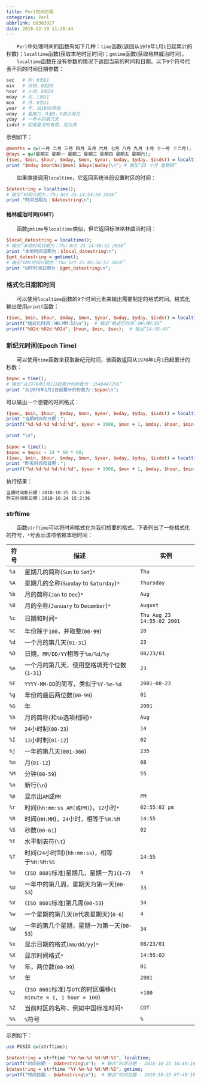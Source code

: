 ```yaml
---
title: Perl时间日期
categories: Perl
abbrlink: b0303927
date: 2018-12-19 11:28:44
---
```

&emsp;&emsp;`Perl`中处理时间的函数有如下几种：`time`函数(返回从`1970`年`1`月`1`日起累计的秒数)；`localtime`函数(获取本地时区时间)；`gmtime`函数(获取格林威治时间)。
&emsp;&emsp;`localtime`函数在没有参数的情况下返回当前的时间和日期。以下`9`个符号代表不同的时间日期参数：

``` perl
sec   # 秒，0到61
min   # 分钟，0到59
hour  # 小时，0到24
mday  # 天，1到31
mon   # 月，0到11
year  # 年，从1900开始
wday  # 星期几，0至6，0表示周日
yday  # 一年中的第几天
isdst # 如果夏令时有效，则为真
```

示例如下：

``` perl
@months = qw(一月 二月 三月 四月 五月 六月 七月 八月 九月 十月 十一月 十二月);
@days = qw(星期天 星期一 星期二 星期三 星期四 星期五 星期六);
($sec, $min, $hour, $mday, $mon, $year, $wday, $yday, $isdst) = localtime();
print "$mday $months[$mon] $days[$wday]\n"; # 输出“25 十月 星期四”
```

&emsp;&emsp;如果直接调用`localtime`，它返回系统当前设置时区的时间：

``` perl
$datestring = localtime();
# 输出“时间日期为：Thu Oct 25 14:54:59 2018”
print "时间日期为：$datestring\n";
```

#### 格林威治时间(GMT)

&emsp;&emsp;函数`gmtime`与`localtime`类似，但它返回标准格林威治时间：

``` perl
$local_datestring = localtime();
# 输出“本地时间日期为：Thu Oct 25 14:56:52 2018”
print "本地时间日期为：$local_datestring\n";
$gmt_datestring = gmtime();
# 输出“GMT时间日期为：Thu Oct 25 05:56:52 2018”
print "GMT时间日期为：$gmt_datestring\n";
```

### 格式化日期和时间

&emsp;&emsp;可以使用`localtime`函数的`9`个时间元素来输出需要制定的格式时间。格式化输出使用`printf`函数：

``` perl
($sec, $min, $hour, $mday, $mon, $year, $wday, $yday, $isdst) = localtime();
printf("格式化时间：HH:MM:SS\n");  # 输出“格式化时间：HH:MM:SS”
printf("%02d:%02d:%02d", $hour, $min, $sec);  # 输出“14:58:43”
```

### 新纪元时间(Epoch Time)

&emsp;&emsp;可以使用`time`函数来获取新纪元时间，该函数返回从`1970`年`1`月`1`日起累计的秒数：

``` perl
$epoc = time();
# 输出“从1970年1月1日起累计的秒数为：1540447256”
print "从1970年1月1日起累计的秒数为：$epoc\n";
```

可以输出一个想要的时间格式：

``` perl
($sec, $min, $hour, $mday, $mon, $year, $wday, $yday, $isdst) = localtime();
print "当期时间和日期：";
printf("%d-%d-%d %d:%d:%d", $year + 1900, $mon + 1, $mday, $hour, $min, $sec);
​
print "\n";
​
$epoc = time();
$epoc = $epoc - 24 * 60 * 60;
($sec, $min, $hour, $mday, $mon, $year, $wday, $yday, $isdst) = localtime($epoc);
print "昨天时间和日期：";
printf("%d-%d-%d %d:%d:%d", $year + 1900, $mon + 1, $mday, $hour, $min, $sec);
```

执行结果：

``` bash
当期时间和日期：2018-10-25 15:2:36
昨天时间和日期：2018-10-24 15:2:36
```

### strftime

&emsp;&emsp;函数`strftime`可以将时间格式化为我们想要的格式。下表列出了一些格式化的符号，`*`号表示该项依赖本地时间：

符号 | 描述                                                       | 实例
-----|-----------------------------------------------------------|----
`%a` | 星期几的简称(`Sun` to `Sat`)`*`                            | `Thu`
`%A` | 星期几的全称(`Sunday` to `Saturday`)`*`                    | `Thursday`
`%b` | 月的简称(`Jan` to `Dec`)`*`                                | `Aug`
`%B` | 月的全称(`January` to `December`)`*`                       | `August`
`%c` | 日期和时间`*`                                               | `Thu Aug 23 14:55:02 2001`
`%C` | 年份除于`100`，并取整(`00-99`)                               | `20`
`%d` | 一个月的第几天(`01-31`)                                      | `23`
`%D` | 日期，`MM/DD/YY`相等于`%m/%d/%y`                             | `08/23/01`
`%e` | 一个月的第几天，使用空格填充个位数(`1-31`)                     | `23`
`%F` | `YYYY-MM-DD`的简写，类似于`%Y-%m-%d`                         | `2001-08-23`
`%g` | 年份的最后两位数(`00-99`)                                    | `01`
`%G` | 年                                                          | `2001`
`%h` | 月的简称(和`%b`选项相同)`*`                                   | `Aug`
`%H` | `24`小时制(`00-23`)                                          | `14`
`%I` | `12`小时制(`01-12`)                                          | `02`
`%j` | 一年的第几天(`001-366`)                                       | `235`
`%m` | 月(`01-12`)                                                  | `08`
`%M` | 分钟(`00-59`)                                                | `55`
`%n` | 新行(`\n`)                                                   |
`%p` | 显示出`AM`或`PM`                                             | `PM`
`%r` | 时间(`hh:mm:ss AM(或PM)`)，`12`小时`*`                        | `02:55:02 pm`
`%R` | 时间(`HH:MM`)，`24`小时，相等于`%H:%M`                        | `14:55`
`%S` | 秒数(`00-61`)                                                | `02`
`%t` | 水平制表符(`\t`)                                              |
`%T` | 时间(`24`小时制)(`hh:mm:ss`)，相等于`%H:%M:%S`                 | `14:55`
`%u` | (`ISO 8601`标准)星期几，星期一为`1`(`1-7`)                     | `4`
`%U` | 一年中的第几周，星期天为第一天(`00-53`)                         | `33`
`%V` | (`ISO 8601`标准)第几周(`00-53`)                               | `34`
`%w` | 一个星期的第几天(`0`代表星期天)(`0-6`)                          | `4`
`%W` | 一年的第几个星期，星期一为第一天(`00-53`)                       | `34`
`%x` | 显示日期的格式(`mm/dd/yy`)`*`                                  | `08/23/01`
`%X` | 显示时间格式`*`                                                | `14:55:02`
`%y` | 年，两位数(`00-99`)                                            | `01`
`%Y` | 年                                                             | `2001`
`%z` | (`ISO 8601`标准)与`UTC`的时区偏移(`1 minute = 1, 1 hour = 100`) | `+100`
`%Z` | 当前时区的名称，例如中国标准时间`*`                              | `CDT`
`%%` | `%`符号                                                        | `%`

示例如下：

``` perl
use POSIX qw(strftime);
​
$datestring = strftime "%Y-%m-%d %H:%M:%S", localtime;
printf("时间日期 - $datestring\n");  # 输出“时间日期 - 2018-10-25 16:49:18”
$datestring = strftime "%Y-%m-%d %H:%M:%S", gmtime;
printf("时间日期 - $datestring\n");  # 输出“时间日期 - 2018-10-25 07:49:18”
```